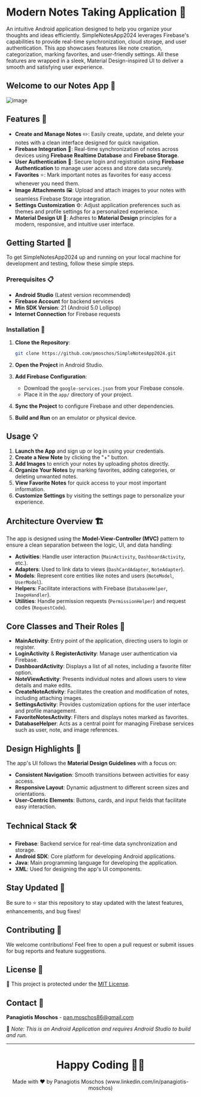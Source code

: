 
# Modern Notes Taking Application 📝

An intuitive Android application designed to help you organize your thoughts and ideas efficiently. SimpleNotesApp2024 leverages Firebase's capabilities to provide real-time synchronization, cloud storage, and user authentication. This app showcases features like note creation, categorization, marking favorites, and user-friendly settings. All these features are wrapped in a sleek, Material Design-inspired UI to deliver a smooth and satisfying user experience.

## Welcome to our Notes App 📸

![image](https://github.com/user-attachments/assets/bef22c27-af4f-4a4b-af7e-892cee39e59b)

## Features 🌟

- **Create and Manage Notes** ✏️: Easily create, update, and delete your notes with a clean interface designed for quick navigation.
- **Firebase Integration** 🔄: Real-time synchronization of notes across devices using **Firebase Realtime Database** and **Firebase Storage**.
- **User Authentication** 🔐: Secure login and registration using **Firebase Authentication** to manage user access and store data securely.
- **Favorites** ⭐: Mark important notes as favorites for easy access whenever you need them.
- **Image Attachments** 🖼️: Upload and attach images to your notes with seamless Firebase Storage integration.
- **Settings Customization** ⚙️: Adjust application preferences such as themes and profile settings for a personalized experience.
- **Material Design UI** 🎨: Adheres to **Material Design** principles for a modern, responsive, and intuitive user interface.

## Getting Started 🚀

To get SimpleNotesApp2024 up and running on your local machine for development and testing, follow these simple steps.

### Prerequisites 📋

- **Android Studio** (Latest version recommended)
- **Firebase Account** for backend services
- **Min SDK Version**: 21 (Android 5.0 Lollipop)
- **Internet Connection** for Firebase requests

### Installation 🔧

1. **Clone the Repository**:

    ```bash
    git clone https://github.com/pmoschos/SimpleNotesApp2024.git
    ```

2. **Open the Project** in Android Studio.
3. **Add Firebase Configuration**:
    - Download the `google-services.json` from your Firebase console.
    - Place it in the `app/` directory of your project.

4. **Sync the Project** to configure Firebase and other dependencies.
5. **Build and Run** on an emulator or physical device.

## Usage 💡

1. **Launch the App** and sign up or log in using your credentials.
2. **Create a New Note** by clicking the "+" button.
3. **Add Images** to enrich your notes by uploading photos directly.
4. **Organize Your Notes** by marking favorites, adding categories, or deleting unwanted notes.
5. **View Favorite Notes** for quick access to your most important information.
6. **Customize Settings** by visiting the settings page to personalize your experience.

## Architecture Overview 🏗️

The app is designed using the **Model-View-Controller (MVC)** pattern to ensure a clean separation between the logic, UI, and data handling:

- **Activities**: Handle user interaction (`MainActivity`, `DashboardActivity`, etc.).
- **Adapters**: Used to link data to views (`DashCardAdapter`, `NoteAdapter`).
- **Models**: Represent core entities like notes and users (`NoteModel`, `UserModel`).
- **Helpers**: Facilitate interactions with Firebase (`DatabaseHelper`, `ImageHandler`).
- **Utilities**: Handle permission requests (`PermissionHelper`) and request codes (`RequestCode`).

## Core Classes and Their Roles 📜

- **MainActivity**: Entry point of the application, directing users to login or register.
- **LoginActivity** & **RegisterActivity**: Manage user authentication via Firebase.
- **DashboardActivity**: Displays a list of all notes, including a favorite filter option.
- **NoteViewActivity**: Presents individual notes and allows users to view details and make edits.
- **CreateNoteActivity**: Facilitates the creation and modification of notes, including attaching images.
- **SettingsActivity**: Provides customization options for the user interface and profile management.
- **FavoriteNotesActivity**: Filters and displays notes marked as favorites.
- **DatabaseHelper**: Acts as a central point for managing Firebase services such as user, note, and image references.

## Design Highlights 🎨

The app's UI follows the **Material Design Guidelines** with a focus on:

- **Consistent Navigation**: Smooth transitions between activities for easy access.
- **Responsive Layout**: Dynamic adjustment to different screen sizes and orientations.
- **User-Centric Elements**: Buttons, cards, and input fields that facilitate easy interaction.

## Technical Stack 🛠️

- **Firebase**: Backend service for real-time data synchronization and storage.
- **Android SDK**: Core platform for developing Android applications.
- **Java**: Main programming language for developing the application.
- **XML**: Used for designing the app's UI components.

## Stay Updated 📢

Be sure to ⭐ star this repository to stay updated with the latest features, enhancements, and bug fixes!

## Contributing 🤝

We welcome contributions! Feel free to open a pull request or submit issues for bug reports and feature suggestions.

## License 📄

🔐 This project is protected under the [MIT License](https://mit-license.org/).

## Contact 📧

**Panagiotis Moschos** - [pan.moschos86@gmail.com](mailto:pan.moschos86@gmail.com)

🔗 *Note: This is an Android Application and requires Android Studio to build and run.*

---

<h1 align="center">Happy Coding 👨‍💻</h1>

<p align="center">
  Made with ❤️ by Panagiotis Moschos (www.linkedin.com/in/panagiotis-moschos)
</p>